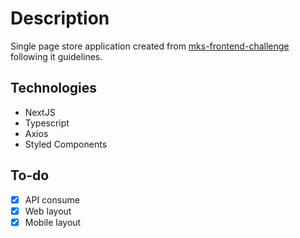 # Description

Single page store application created from [mks-frontend-challenge](https://github.com/MKS-desenvolvimento-de-sistemas/mks-frontend-challenge.git) following it guidelines.

## Technologies
+ NextJS
+ Typescript
+ Axios
+ Styled Components


## To-do
- [x] API consume
- [x] Web layout
- [x] Mobile layout

